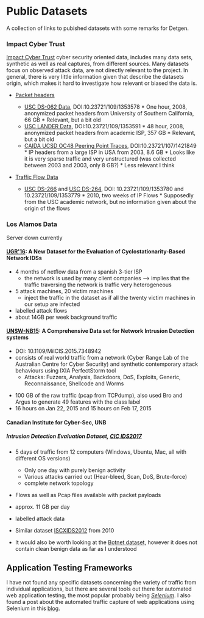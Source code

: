 # Public Datasets

A collection of links to pubished datasets with some remarks for Detgen.

<!--![Datasets](Datasets.png){ width=70% }-->


### Impact Cyber Trust

[Impact Cyber Trust](https://www.impactcybertrust.org/) cyber security oriented data, includes many data sets, synthetic as well as real captures, from different sources. Many datasets focus on observed attack data, are not directly relevant to the project. In general, there is very little information given that describe the datasets origin, which makes it hard to investigate how relevant or biased the data is.

* [Packet headers](https://www.impactcybertrust.org/search?filter[]=Topic%3A+Network+Data+%3A+IP+Packet+Headers)
  * [USC DS-062 Data](https://www.impactcybertrust.org/dataset_view?idDataset=62), DOI:10.23721/109/1353578
  		* One hour, 2008, anonymized packet headers from University of Southern California, 66 GB
    	* Relevant, but a bit old
  * [USC LANDER Data](https://www.impactcybertrust.org/dataset_view?idDataset=75), DOI:10.23721/109/1353591
    	* 48 hour, 2008, anonymized packet headers from academic ISP, 357 GB
    	* Relevant, but a bit old
  * [CAIDA UCSD OC48 Peering Point Traces](https://www.impactcybertrust.org/dataset_view?idDataset=833), DOI:10.23721/107/1421849
    	* IP headers from a large ISP in USA from 2003, 8.6 GB
    	* Looks like it is very sparse traffic and very unstructured (was collected between 2003 and 2003, only 8 GB?)
    	* Less relevant I think
  

* [Traffic Flow Data](https://www.impactcybertrust.org/search?filter[]=Topic%3A+Network+Data+%3A+Traffic+Flow+Data)
  * [USC DS-266](https://www.impactcybertrust.org/dataset_view?idDataset=265) and [USC DS-264](https://www.impactcybertrust.org/dataset_view?idDataset=264), DOI: 10.23721/109/1353780 and 10.23721/109/1353779
    	* 2010, two weeks of IP Flows 
    	* Supposedly from the USC academic network, but no information given about the origin of the flows

### Los Alamos Data

Server down currently

#### [UGR'16](https://nesg.ugr.es/nesg-ugr16/index.php): A New Dataset for the Evaluation of Cyclostationarity-Based Network IDSs

* 4 months of netflow data from a spanish 3-tier ISP
	* the network is used by many client companies --> implies that the traffic traversing the network is traffic very heterogeneous
* 5 attack machines, 20 victim machines
	*  inject the traffic in the dataset as if all the
twenty victim machines in our setup are infected
* labelled attack flows
* about 14GB per week background traffic

#### [UNSW-NB15](https://www.unsw.adfa.edu.au/unsw-canberra-cyber/cybersecurity/ADFA-NB15-Datasets/): A Comprehensive Data set for Network Intrusion Detection systems
* DOI: 10.1109/MilCIS.2015.7348942
* consists of real world traffic from a network (Cyber Range Lab of the Australian Centre for Cyber Security) and synthetic contemporary attack behaviours using IXIA PerfectStorm tool
	* Attacks: Fuzzers, Analysis, Backdoors, DoS, Exploits, Generic, Reconnaissance, Shellcode and Worms

<!--![Data-gen setup](UNSW-data.png){ width=70% }-->

* 100 GB of the raw traffic (pcap from TCPdump), also used Bro and Argus to generate 49 features with the class label
* 16 hours on Jan 22, 2015 and 15  hours  on  Feb  17,  2015

#### Canadian Institute for Cyber-Sec, UNB
##### Intrusion Detection Evaluation Dataset, [CIC IDS2017](http://www.unb.ca/cic/datasets/ids-2017.html)

* 5 days of traffic from 12 computers (Windows, Ubuntu, Mac, all with different OS versions)
	* Only one day with purely benign activity
	* Various attacks carried out (Hear-bleed, Scan, DoS, Brute-force)
	* complete network topology 
* Flows as well as Pcap files available with packet payloads
* approx. 11 GB per day
* labelled attack data
* Similar dataset [ISCXIDS2012](http://www.unb.ca/cic/datasets/ids.html) from 2010

* It would also be worth looking at the [Botnet dataset](http://www.unb.ca/cic/datasets/botnet.html), however it does not contain clean benign data as far as I understood 

<!--#### IoT-->


## Application Testing Frameworks

I have not found any specific datasets concerning the variety of traffic from individual applications, but there are several tools out there for automated web application testing, the most popular probably being [*Selenium*](https://www.seleniumhq.org/). I also found a post about the automated traffic capture of web applications using Selenium in this [blog](https://saucelabs.com/blog/capture-network-traffic-with-automation-scripts).